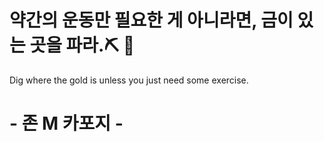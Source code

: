 # 약간의 운동만 필요한 게 아니라면, 금이 있는 곳을 파라.⛏ 🥇

Dig where the gold is unless you just need some exercise.

# - 존 M 카포지 - 
